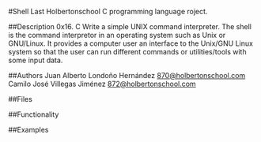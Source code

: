 #Shell
Last Holbertonschool C programming language roject.

##Description
0x16. C Write a simple UNIX command interpreter.
The shell is the command interpretor in an operating system such as Unix or GNU/Linux. It provides a computer user an interface to the Unix/GNU Linux system so that the user can run different commands or utilities/tools with some input data.

##Authors
Juan Alberto Londoño Hernández <870@holbertonschool.com>
Camilo José Villegas Jiménez <872@holbertonschool.com>

##Files

##Functionality

##Examples

